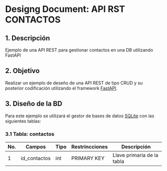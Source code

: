# Designg Document: API RST CONTACTOS

## 1. Descripción
Ejemplo de una API REST para gestionar contactos en una DB utilizando FastAPI

## 2. Objetivo
Realizar un ejemplo de deseño de una API REST de tipo CRUD y su posterior codificación utilizando el framework [FastAPI](https://fastapi.tiangolo.com/).

## 3. Diseño de la BD
Para este ejemplo se utilizará el gestor de bases de datos [SQLite](https://www.sqlite.org/) con las siguientes tablas:

### 3.1 Tabla: contactos

|No.|Campos|Tipo|Restrincciones|Descripción|
|--|--|--|--|--|
|1|id_contactos|int|PRIMARY KEY|Llave primaria de la tabla|
